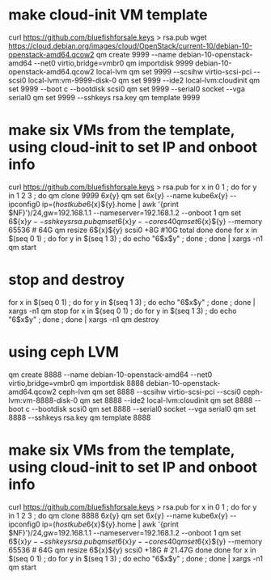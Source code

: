 # make cloud-init VM template
curl https://github.com/bluefishforsale.keys > rsa.pub
wget https://cloud.debian.org/images/cloud/OpenStack/current-10/debian-10-openstack-amd64.qcow2
qm create 9999 --name debian-10-openstack-amd64 --net0 virtio,bridge=vmbr0
qm importdisk 9999 debian-10-openstack-amd64.qcow2 local-lvm
qm set 9999 --scsihw virtio-scsi-pci --scsi0 local-lvm:vm-9999-disk-0
qm set 9999 --ide2 local-lvm:cloudinit
qm set 9999 --boot c --bootdisk scsi0
qm set 9999 --serial0 socket --vga serial0
qm set 9999 --sshkeys rsa.key
qm template 9999

# make six VMs from the template, using cloud-init to set IP and onboot info
curl https://github.com/bluefishforsale.keys > rsa.pub
for x in 0 1 ; do
for y in 1 2 3 ; do
qm clone 9999 6${x}${y}
qm set 6${x}${y} --name kube6${x}${y} --ipconfig0 ip=$(host kube6${x}${y}.home | awk '{print $NF}')/24,gw=192.168.1.1 --nameserver=192.168.1.2 --onboot 1
qm set 6${x}${y} --sshkeys rsa.pub
qm set 6${x}${y} --cores 40
qm set 6${x}${y} --memory 65536  # 64G
qm resize 6${x}${y} scsi0 +8G  #10G total
done
done
for x in $(seq  0 1) ; do for y in $(seq 1 3) ; do  echo "6$x$y" ; done ; done | xargs -n1 qm start


# stop and destroy
for x in $(seq  0 1) ; do for y in $(seq 1 3) ; do  echo "6$x$y" ; done ; done | xargs -n1 qm stop
for x in $(seq  0 1) ; do for y in $(seq 1 3) ; do  echo "6$x$y" ; done ; done | xargs -n1 qm destroy

# using ceph LVM
qm create 8888 --name debian-10-openstack-amd64 --net0 virtio,bridge=vmbr0
qm importdisk 8888 debian-10-openstack-amd64.qcow2 ceph-lvm
qm set 8888 --scsihw virtio-scsi-pci --scsi0 ceph-lvm:vm-8888-disk-0
qm set 8888 --ide2 local-lvm:cloudinit
qm set 8888 --boot c --bootdisk scsi0
qm set 8888 --serial0 socket --vga serial0
qm set 8888 --sshkeys rsa.key
qm template 8888

# make six VMs from the template, using cloud-init to set IP and onboot info
curl https://github.com/bluefishforsale.keys > rsa.pub
for x in 0 1 ; do
for y in 1 2 3 ; do
qm clone 8888 6${x}${y}
qm set 6${x}${y} --name kube6${x}${y} --ipconfig0 ip=$(host kube6${x}${y}.home | awk '{print $NF}')/24,gw=192.168.1.1 --nameserver=192.168.1.2 --onboot 1
qm set 6${x}${y} --sshkeys rsa.pub
qm set 6${x}${y} --cores 40
qm set 6${x}${y} --memory 65536  # 64G
qm resize 6${x}${y} scsi0 +18G  # 21.47G
done
done
for x in $(seq  0 1) ; do for y in $(seq 1 3) ; do  echo "6$x$y" ; done ; done | xargs -n1 qm start
